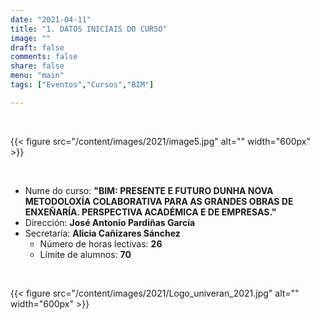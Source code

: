 ```yaml
---
date: "2021-04-11"
title: "1. DATOS INICIAIS DO CURSO"
image: ""
draft: false
comments: false
share: false
menu: "main"
tags: ["Eventos","Cursos","BIM"]

---
```


&nbsp;

{{< figure src="/content/images/2021/image5.jpg" alt="" width="600px" >}}

&nbsp;

* Nume do curso: **"BIM: PRESENTE E FUTURO DUNHA NOVA
  METODOLOXÍA COLABORATIVA PARA AS GRANDES OBRAS DE
  ENXEÑARÍA. PERSPECTIVA ACADÉMICA E DE EMPRESAS."**
* Dirección: **José Antonio Pardiñas García**
* Secretaria: **Alicia Cañizares Sánchez**
  * Número de horas lectivas: **26**
  * Límite de alumnos: **70**

&nbsp;

{{< figure src="/content/images/2021/Logo_univeran_2021.jpg" alt="" width="600px" >}}

&nbsp;
